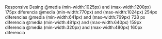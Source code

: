 Responsive Desing 
@media (min-width:1025px) and (max-width:1200px) 175px diferencia
@media (min-width:770px) and (max-width:1024px)  254px diferencias
@media (min-width:641px) and (max-width:769px)   728 px diferencia
@media (min-width:481px) and (max-width:640px)   159px diferencia
@media (min-width:320px) and (max-width:480px)   160px diferencia

